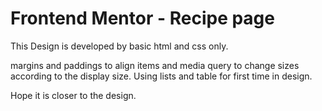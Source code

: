 # Frontend Mentor - Recipe page

This Design is developed by basic html and css only.

margins and paddings to align items and media query to change sizes according to the display size. Using lists and table for first time in design.

Hope it is closer to the design.
